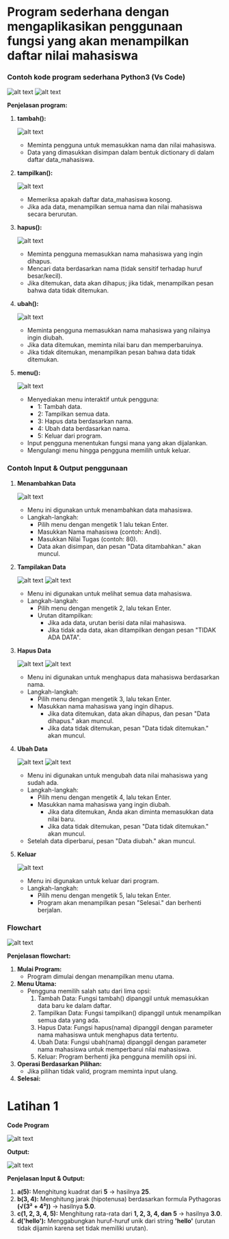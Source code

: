 # Program sederhana dengan mengaplikasikan penggunaan fungsi yang akan menampilkan daftar nilai mahasiswa

### Contoh kode program sederhana Python3 (Vs Code)

![alt text](image.png) 
![alt text](image-1.png)

**Penjelasan program:**
1.	**tambah():**

      ![alt text](image-2.png)

      * Meminta pengguna untuk memasukkan nama dan nilai mahasiswa.
      * Data yang dimasukkan disimpan dalam bentuk dictionary di dalam daftar data_mahasiswa.
2.	**tampilkan():**

      ![alt text](image-3.png)

      * Memeriksa apakah daftar data_mahasiswa kosong.
      * Jika ada data, menampilkan semua nama dan nilai mahasiswa secara berurutan.
3.	**hapus():**

      ![alt text](image-4.png)

      * Meminta pengguna memasukkan nama mahasiswa yang ingin dihapus.
      * Mencari data berdasarkan nama (tidak sensitif terhadap huruf besar/kecil).
      * Jika ditemukan, data akan dihapus; jika tidak, menampilkan pesan bahwa data tidak ditemukan.
4.	**ubah():**

      ![alt text](image-5.png)

      * Meminta pengguna memasukkan nama mahasiswa yang nilainya ingin diubah.
      * Jika data ditemukan, meminta nilai baru dan memperbaruinya.
      * Jika tidak ditemukan, menampilkan pesan bahwa data tidak ditemukan.
5.	**menu():**

      ![alt text](image-6.png)

      * Menyediakan menu interaktif untuk pengguna:
           - 1: Tambah data.
           - 2: Tampilkan semua data.
           - 3: Hapus data berdasarkan nama.
           - 4: Ubah data berdasarkan nama.
           - 5: Keluar dari program.
      * Input pengguna menentukan fungsi mana yang akan dijalankan.
      * Mengulangi menu hingga pengguna memilih untuk keluar.

### Contoh Input & Output penggunaan

1.	**Menambahkan Data**

      ![alt text](image-7.png)

      * Menu ini digunakan untuk menambahkan data mahasiswa.
      * Langkah-langkah:
           - Pilih menu dengan mengetik 1 lalu tekan Enter.
           - Masukkan Nama mahasiswa (contoh: Andi).
           - Masukkan Nilai Tugas (contoh: 80).
           - Data akan disimpan, dan pesan "Data ditambahkan." akan muncul.

2.	**Tampilakan Data**

      ![alt text](image-8.png)
      ![alt text](image-9.png)

      * Menu ini digunakan untuk melihat semua data mahasiswa.
      * Langkah-langkah:
           - Pilih menu dengan mengetik 2, lalu tekan Enter.
           - Urutan ditampilkan:
                - Jika ada data, urutan berisi data nilai mahasiswa.
                - Jika tidak ada data, akan ditampilkan dengan pesan "TIDAK ADA DATA".

3.	**Hapus Data**

      ![alt text](image-10.png)
      ![alt text](image-11.png)

       * Menu ini digunakan untuk menghapus data mahasiswa berdasarkan nama.
      * Langkah-langkah:
           - Pilih menu dengan mengetik 3, lalu tekan Enter.
           - Masukkan nama mahasiswa yang ingin dihapus.
                - Jika data ditemukan, data akan dihapus, dan pesan "Data dihapus." akan muncul.
                - Jika data tidak ditemukan, pesan "Data tidak ditemukan." akan muncul.

4.	**Ubah Data**

      ![alt text](image-12.png)
      ![alt text](image-13.png)

      * Menu ini digunakan untuk mengubah data nilai mahasiswa yang sudah ada.
      * Langkah-langkah:
           - Pilih menu dengan mengetik 4, lalu tekan Enter.
           - Masukkan nama mahasiswa yang ingin diubah.
                - Jika data ditemukan, Anda akan diminta memasukkan data nilai baru.
                - Jika data tidak ditemukan, pesan "Data tidak ditemukan." akan muncul.
     - Setelah data diperbarui, pesan "Data diubah." akan muncul.

5.	**Keluar**

      ![alt text](image-14.png)

      * Menu ini digunakan untuk keluar dari program.
      * Langkah-langkah:
           - Pilih menu dengan mengetik 5, lalu tekan Enter.
           - Program akan menampilkan pesan "Selesai." dan berhenti berjalan.

### Flowchart 

![alt text](image-15.png)

**Penjelasan flowchart:**
1.	**Mulai Program:**
     * Program dimulai dengan menampilkan menu utama.
2.	**Menu Utama:**
     * Pengguna memilih salah satu dari lima opsi:
         1.	Tambah Data: Fungsi tambah() dipanggil untuk memasukkan data baru ke dalam daftar.
         2.	Tampilkan Data: Fungsi tampilkan() dipanggil untuk menampilkan semua data yang ada.
         3.	Hapus Data: Fungsi hapus(nama) dipanggil dengan parameter nama mahasiswa untuk menghapus data tertentu.
         4.	Ubah Data: Fungsi ubah(nama) dipanggil dengan parameter nama mahasiswa untuk memperbarui nilai mahasiswa.
         5.	Keluar: Program berhenti jika pengguna memilih opsi ini.
3.	**Operasi Berdasarkan Pilihan:**
     * Jika pilihan tidak valid, program meminta input ulang.
4.	**Selesai:**

# Latihan 1
**Code Program**

![alt text](image-16.png)

**Output:**

![alt text](image-17.png)

**Penjelasan Input & Output:**

1. **a(5):** Menghitung kuadrat dari **5** → hasilnya **25**.
2. **b(3, 4):** Menghitung jarak (hipotenusa) berdasarkan formula Pythagoras **(√(3² + 4²))** → hasilnya **5.0**.
3. **c(1, 2, 3, 4, 5):** Menghitung rata-rata dari **1, 2, 3, 4, dan 5** → hasilnya **3.0**.
4. **d('hello'):** Menggabungkan huruf-huruf unik dari string **'hello'** (urutan tidak dijamin karena set tidak memiliki urutan).

